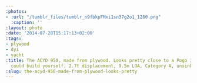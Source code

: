 ```yaml
---
:photos:
- :url: "/tumblr_files/tumblr_n9fbkpFMxi1sn37g2o1_1280.png"
  :caption: ''
:layout: photo
:date: '2014-07-28T15:17:13+02:00'
:tags:
- plywood
- dyi
- yacht
:title: The ACYD 950, made from plywood. Looks pretty close to a Pogo 30 that you
  could build yourself. 2.7t displacement, 9.5m LOA, Category A, unsinkable.  Hmmmm...
:slug: the-acyd-950-made-from-plywood-looks-pretty
---
```

